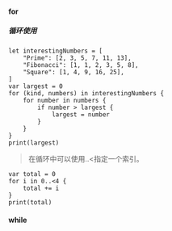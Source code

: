 #### for

##### 循环使用

```
let interestingNumbers = [
    "Prime": [2, 3, 5, 7, 11, 13],
    "Fibonacci": [1, 1, 2, 3, 5, 8],
    "Square": [1, 4, 9, 16, 25],
]
var largest = 0
for (kind, numbers) in interestingNumbers {
    for number in numbers {
        if number > largest {
            largest = number
        }
    }
}
print(largest)
```

> 在循环中可以使用..<指定一个索引。

```
var total = 0
for i in 0..<4 {
    total += i
}
print(total)
```

#### while